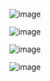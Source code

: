 ![image](https://user-images.githubusercontent.com/104752202/199899082-5ca27929-1a12-4f9e-93d7-7ff2c31576a5.png)

![image](https://user-images.githubusercontent.com/104752202/199899140-1fabbbfb-78e2-456e-bc24-fb3a9e4b1ddb.png)

![image](https://user-images.githubusercontent.com/104752202/199899173-3e9e9c94-61a0-4358-9624-26160539ed4f.png)

![image](https://user-images.githubusercontent.com/104752202/199899192-e07cbc34-1ef4-4986-a7e9-e1576122c017.png)
